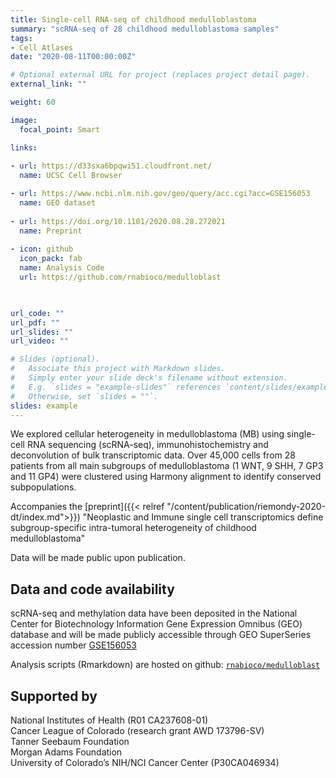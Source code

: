```yaml
---
title: Single-cell RNA-seq of childhood medulloblastoma
summary: "scRNA-seq of 28 childhood medulloblastoma samples"
tags: 
- Cell Atlases
date: "2020-08-11T00:00:00Z"

# Optional external URL for project (replaces project detail page).
external_link: ""

weight: 60

image:
  focal_point: Smart

links:
  
- url: https://d33sxa6bpqwi51.cloudfront.net/
  name: UCSC Cell Browser 

- url: https://www.ncbi.nlm.nih.gov/geo/query/acc.cgi?acc=GSE156053
  name: GEO dataset
  
- url: https://doi.org/10.1101/2020.08.28.272021
  name: Preprint
  
- icon: github
  icon_pack: fab
  name: Analysis Code
  url: https://github.com/rnabioco/medulloblast
  


url_code: ""
url_pdf: ""
url_slides: ""
url_video: ""

# Slides (optional).
#   Associate this project with Markdown slides.
#   Simply enter your slide deck's filename without extension.
#   E.g. `slides = "example-slides"` references `content/slides/example-slides.md`.
#   Otherwise, set `slides = ""`.
slides: example
---
```


We explored cellular heterogeneity in medulloblastoma (MB) using single-cell RNA sequencing (scRNA-seq), immunohistochemistry and deconvolution of bulk transcriptomic data. Over 45,000 cells from 28 patients from all main subgroups of medulloblastoma (1 WNT, 9 SHH, 7 GP3 and 11 GP4) were clustered using Harmony alignment to identify conserved subpopulations.  

Accompanies the [preprint]({{< relref "/content/publication/riemondy-2020-dt/index.md">}}) "Neoplastic and Immune single cell transcriptomics define subgroup-specific intra-tumoral heterogeneity of childhood medulloblastoma"

Data will be made public upon publication. 

## Data and code availability

scRNA-seq and methylation data have been deposited in the National Center for Biotechnology Information Gene Expression Omnibus (GEO) database and will be made publicly accessible through GEO SuperSeries accession number [GSE156053](https://www.ncbi.nlm.nih.gov/geo/query/acc.cgi?acc=GSE156053)

Analysis scripts (Rmarkdown) are hosted on github:  [`rnabioco/medulloblast`](https://github.com/rnabioco/medulloblast)

## Supported by

National Institutes of Health (R01 CA237608-01)   
Cancer League of Colorado (research grant AWD 173796-SV)   
Tanner Seebaum Foundation  
Morgan Adams Foundation  
University of Colorado’s NIH/NCI Cancer Center (P30CA046934)  
